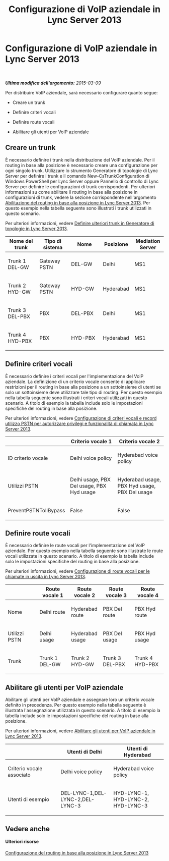 ﻿---
title: Configurazione di VoIP aziendale in Lync Server 2013
TOCTitle: Configurazione di VoIP aziendale in Lync Server 2013
ms:assetid: 7df179fa-d3a2-4b23-a433-b750aedf980b
ms:mtpsurl: https://technet.microsoft.com/it-it/library/JJ994041(v=OCS.15)
ms:contentKeyID: 52062186
ms.date: 08/24/2015
mtps_version: v=OCS.15
ms.translationtype: HT
---

# Configurazione di VoIP aziendale in Lync Server 2013

 

_**Ultima modifica dell'argomento:** 2015-03-09_

Per distribuire VoIP aziendale, sarà necessario configurare quanto segue:

  - Creare un trunk

  - Definire criteri vocali

  - Definire route vocali

  - Abilitare gli utenti per VoIP aziendale

## Creare un trunk

È necessario definire i trunk nella distribuzione del VoIP aziendale. Per il routing in base alla posizione è necessario creare una configurazione per ogni singolo trunk. Utilizzare lo strumento Generatore di topologie di Lync Server per definire i trunk e il comando New-CsTrunkConfiguration di Windows PowerShell per Lync Server oppure Pannello di controllo di Lync Server per definire le configurazioni di trunk corrispondenti. Per ulteriori informazioni su come abilitare il routing in base alla posizione in configurazioni di trunk, vedere la sezione corrispondente nell'argomento [Abilitazione del routing in base alla posizione in Lync Server 2013](lync-server-2013-enabling-location-based-routing.md). Per questo esempio nella tabella seguente sono illustrati i trunk utilizzati in questo scenario.

Per ulteriori informazioni, vedere [Definire ulteriori trunk in Generatore di topologie in Lync Server 2013](lync-server-2013-define-additional-trunks-in-topology-builder.md).


<table>
<colgroup>
<col style="width: 20%" />
<col style="width: 20%" />
<col style="width: 20%" />
<col style="width: 20%" />
<col style="width: 20%" />
</colgroup>
<thead>
<tr class="header">
<th>Nome del trunk</th>
<th>Tipo di sistema</th>
<th>Nome</th>
<th>Posizione</th>
<th>Mediation Server</th>
</tr>
</thead>
<tbody>
<tr class="odd">
<td><p>Trunk 1 DEL-GW</p></td>
<td><p>Gateway PSTN</p></td>
<td><p>DEL-GW</p></td>
<td><p>Delhi</p></td>
<td><p>MS1</p></td>
</tr>
<tr class="even">
<td><p>Trunk 2 HYD-GW</p></td>
<td><p>Gateway PSTN</p></td>
<td><p>HYD-GW</p></td>
<td><p>Hyderabad</p></td>
<td><p>MS1</p></td>
</tr>
<tr class="odd">
<td><p>Trunk 3 DEL-PBX</p></td>
<td><p>PBX</p></td>
<td><p>DEL-PBX</p></td>
<td><p>Delhi</p></td>
<td><p>MS1</p></td>
</tr>
<tr class="even">
<td><p>Trunk 4 HYD-PBX</p></td>
<td><p>PBX</p></td>
<td><p>HYD-PBX</p></td>
<td><p>Hyderabad</p></td>
<td><p>MS1</p></td>
</tr>
</tbody>
</table>



## Definire criteri vocali

È necessario definire i criteri vocali per l'implementazione del VoIP aziendale. La definizione di un criterio vocale consente di applicare restrizioni per il routing in base alla posizione a un sottoinsieme di utenti se solo un sottoinsieme deve utilizzare tale tipo di routing. Per questo esempio nella tabella seguente sono illustrati i criteri vocali utilizzati in questo scenario. A titolo di esempio la tabella include solo le impostazioni specifiche del routing in base alla posizione.

Per ulteriori informazioni, vedere [Configurazione di criteri vocali e record utilizzo PSTN per autorizzare privilegi e funzionalità di chiamata in Lync Server 2013](lync-server-2013-configuring-voice-policies-and-pstn-usage-records-to-authorize-calling-features-and-privileges.md).


<table>
<colgroup>
<col style="width: 33%" />
<col style="width: 33%" />
<col style="width: 33%" />
</colgroup>
<thead>
<tr class="header">
<th></th>
<th>Criterio vocale 1</th>
<th>Criterio vocale 2</th>
</tr>
</thead>
<tbody>
<tr class="odd">
<td><p>ID criterio vocale</p></td>
<td><p>Delhi voice policy</p></td>
<td><p>Hyderabad voice policy</p></td>
</tr>
<tr class="even">
<td><p>Utilizzi PSTN</p></td>
<td><p>Delhi usage, PBX Del usage, PBX Hyd usage</p></td>
<td><p>Hyderabad usage, PBX Hyd usage, PBX Del usage</p></td>
</tr>
<tr class="odd">
<td><p>PreventPSTNTollBypass</p></td>
<td><p>False</p></td>
<td><p>False</p></td>
</tr>
</tbody>
</table>



## Definire route vocali

È necessario definire le route vocali per l'implementazione del VoIP aziendale. Per questo esempio nella tabella seguente sono illustrate le route vocali utilizzate in questo scenario. A titolo di esempio la tabella include solo le impostazioni specifiche del routing in base alla posizione.

Per ulteriori informazioni, vedere [Configurazione di route vocali per le chiamate in uscita in Lync Server 2013](lync-server-2013-configuring-voice-routes-for-outbound-calls.md).


<table>
<colgroup>
<col style="width: 20%" />
<col style="width: 20%" />
<col style="width: 20%" />
<col style="width: 20%" />
<col style="width: 20%" />
</colgroup>
<thead>
<tr class="header">
<th></th>
<th>Route vocale 1</th>
<th>Route vocale 2</th>
<th>Route vocale 3</th>
<th>Route vocale 4</th>
</tr>
</thead>
<tbody>
<tr class="odd">
<td><p>Nome</p></td>
<td><p>Delhi route</p></td>
<td><p>Hyderabad route</p></td>
<td><p>PBX Del route</p></td>
<td><p>PBX Hyd route</p></td>
</tr>
<tr class="even">
<td><p>Utilizzi PSTN</p></td>
<td><p>Delhi usage</p></td>
<td><p>Hyderabad usage</p></td>
<td><p>PBX Del usage</p></td>
<td><p>PBX Hyd usage</p></td>
</tr>
<tr class="odd">
<td><p>Trunk</p></td>
<td><p>Trunk 1 DEL-GW</p></td>
<td><p>Trunk 2 HYD-GW</p></td>
<td><p>Trunk 3 DEL-PBX</p></td>
<td><p>Trunk 4 HYD-PBX</p></td>
</tr>
</tbody>
</table>



## Abilitare gli utenti per VoIP aziendale

Abilitare gli utenti per VoIP aziendale e assegnare loro un criterio vocale definito in precedenza. Per questo esempio nella tabella seguente è illustrata l'assegnazione utilizzata in questo scenario. A titolo di esempio la tabella include solo le impostazioni specifiche del routing in base alla posizione.

Per ulteriori informazioni, vedere [Abilitare gli utenti per VoIP aziendale in Lync Server 2013](lync-server-2013-enable-users-for-enterprise-voice.md).


<table>
<colgroup>
<col style="width: 33%" />
<col style="width: 33%" />
<col style="width: 33%" />
</colgroup>
<thead>
<tr class="header">
<th></th>
<th>Utenti di Delhi</th>
<th>Utenti di Hyderabad</th>
</tr>
</thead>
<tbody>
<tr class="odd">
<td><p>Criterio vocale associato</p></td>
<td><p>Delhi voice policy</p></td>
<td><p>Hyderabad voice policy</p></td>
</tr>
<tr class="even">
<td><p>Utenti di esempio</p></td>
<td><p>DEL-LYNC-1,DEL-LYNC-2,DEL-LYNC-3</p></td>
<td><p>HYD-LYNC-1, HYD-LYNC-2, HYD-LYNC-3</p></td>
</tr>
</tbody>
</table>



## Vedere anche

#### Ulteriori risorse

[Configurazione del routing in base alla posizione in Lync Server 2013](lync-server-2013-configuring-location-based-routing.md)

